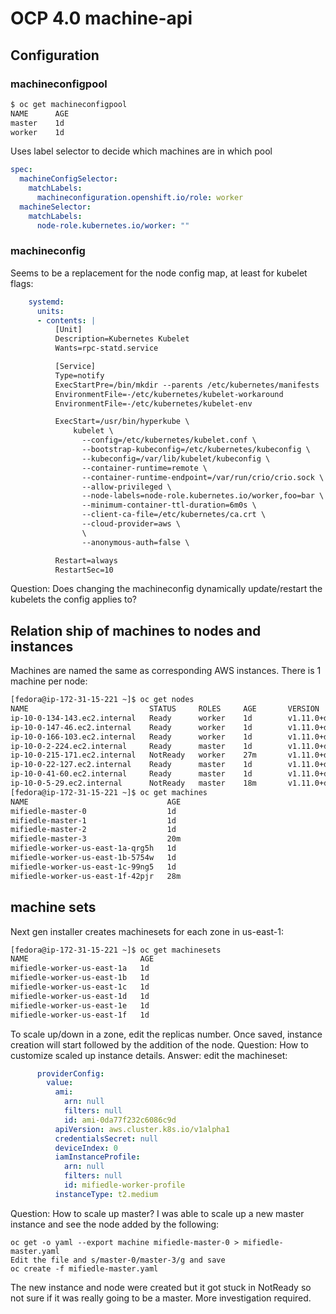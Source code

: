 # OCP 4.0 machine-api
## Configuration
### machineconfigpool

```sh
$ oc get machineconfigpool
NAME      AGE
master    1d
worker    1d
```

Uses label selector to decide which machines are in which pool
```yaml
spec:
  machineConfigSelector:
    matchLabels:
      machineconfiguration.openshift.io/role: worker
  machineSelector:
    matchLabels:
      node-role.kubernetes.io/worker: ""
```
### machineconfig
Seems to be a replacement for the node config map, at least for kubelet flags:
```yaml
    systemd:
      units:
      - contents: |
          [Unit]
          Description=Kubernetes Kubelet
          Wants=rpc-statd.service

          [Service]
          Type=notify
          ExecStartPre=/bin/mkdir --parents /etc/kubernetes/manifests
          EnvironmentFile=-/etc/kubernetes/kubelet-workaround
          EnvironmentFile=-/etc/kubernetes/kubelet-env

          ExecStart=/usr/bin/hyperkube \
              kubelet \
                --config=/etc/kubernetes/kubelet.conf \
                --bootstrap-kubeconfig=/etc/kubernetes/kubeconfig \
                --kubeconfig=/var/lib/kubelet/kubeconfig \
                --container-runtime=remote \
                --container-runtime-endpoint=/var/run/crio/crio.sock \
                --allow-privileged \
                --node-labels=node-role.kubernetes.io/worker,foo=bar \
                --minimum-container-ttl-duration=6m0s \
                --client-ca-file=/etc/kubernetes/ca.crt \
                --cloud-provider=aws \
                \
                --anonymous-auth=false \

          Restart=always
          RestartSec=10
```
Question:  Does changing the machineconfig dynamically update/restart the kubelets the config applies to?

## Relation ship of machines to nodes and instances
Machines are named the same as corresponding AWS instances.   There is 1 machine per node:
```sh
[fedora@ip-172-31-15-221 ~]$ oc get nodes
NAME                           STATUS     ROLES     AGE       VERSION
ip-10-0-134-143.ec2.internal   Ready      worker    1d        v1.11.0+d4cacc0
ip-10-0-147-46.ec2.internal    Ready      worker    1d        v1.11.0+d4cacc0
ip-10-0-166-103.ec2.internal   Ready      worker    1d        v1.11.0+d4cacc0
ip-10-0-2-224.ec2.internal     Ready      master    1d        v1.11.0+d4cacc0
ip-10-0-215-171.ec2.internal   NotReady   worker    27m       v1.11.0+d4cacc0
ip-10-0-22-127.ec2.internal    Ready      master    1d        v1.11.0+d4cacc0
ip-10-0-41-60.ec2.internal     Ready      master    1d        v1.11.0+d4cacc0
ip-10-0-5-29.ec2.internal      NotReady   master    18m       v1.11.0+d4cacc0
[fedora@ip-172-31-15-221 ~]$ oc get machines
NAME                               AGE
mifiedle-master-0                  1d
mifiedle-master-1                  1d
mifiedle-master-2                  1d
mifiedle-master-3                  20m
mifiedle-worker-us-east-1a-qrg5h   1d
mifiedle-worker-us-east-1b-5754w   1d
mifiedle-worker-us-east-1c-99ng5   1d
mifiedle-worker-us-east-1f-42pjr   28m
```
## machine sets
Next gen installer creates machinesets for each zone in us-east-1:
```sh
[fedora@ip-172-31-15-221 ~]$ oc get machinesets
NAME                         AGE
mifiedle-worker-us-east-1a   1d
mifiedle-worker-us-east-1b   1d
mifiedle-worker-us-east-1c   1d
mifiedle-worker-us-east-1d   1d
mifiedle-worker-us-east-1e   1d
mifiedle-worker-us-east-1f   1d
```
To scale up/down in a zone, edit the replicas number.   Once saved, instance creation will start followed by the addition of the node.
Question:  How to customize scaled up instance details.   Answer:  edit the machineset:

```yaml
      providerConfig:
        value:
          ami:
            arn: null
            filters: null
            id: ami-0da77f232c6086c9d
          apiVersion: aws.cluster.k8s.io/v1alpha1
          credentialsSecret: null
          deviceIndex: 0
          iamInstanceProfile:
            arn: null
            filters: null
            id: mifiedle-worker-profile
          instanceType: t2.medium
```

Question:  How to scale up master?    I was able to scale up a new master instance and see the node added by the following:
```
oc get -o yaml --export machine mifiedle-master-0 > mifiedle-master.yaml
Edit the file and s/master-0/master-3/g and save
oc create -f mifiedle-master.yaml
```
The new instance and node were created but it got stuck in NotReady so not sure if it was really going to be a master.   More investigation required.